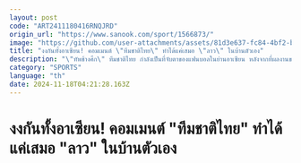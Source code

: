 ```yaml
---
layout: post
code: "ART2411180416RNQJRD"
origin_url: "https://www.sanook.com/sport/1566873/"
image: "https://github.com/user-attachments/assets/81d3e637-fc84-4bf2-b9fa-61ecad868ce3"
title: "งงกันทั้งอาเซียน! คอมเมนต์ \"ทีมชาติไทย\" ทำได้แค่เสมอ \"ลาว\" ในบ้านตัวเอง"
description: "\"ทัพช้างศึก\" ทีมชาติไทย กำลังเป็นที่จับตาของแฟนบอลในย่านอาเซียน หลังจากที่ผลงานของทีมไม่สู้ดีนัก บวกกับเกมล่าสุดที่ทำได้แค่เปิดบ้านเสมอกับ ทีมชาติลาว 1-1 ในเกมอุ่นเครื่อง"
category: "SPORTS"
language: "th"
date: 2024-11-18T04:21:28.163Z
---
```


# งงกันทั้งอาเซียน! คอมเมนต์ "ทีมชาติไทย" ทำได้แค่เสมอ "ลาว" ในบ้านตัวเอง